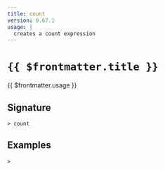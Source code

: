 ```yaml
---
title: count
version: 0.67.1
usage: |
  creates a count expression
---
```


# <code>{{ $frontmatter.title }}</code>

<div style='white-space: pre-wrap;'>{{ $frontmatter.usage }}</div>

## Signature

```> count ```

## Examples


```shell
>
```
